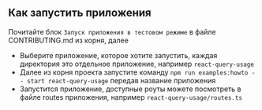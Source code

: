 ## Как запустить приложения

Почитайте блок `Запуск приложения в тестовом режиме` в файле CONTRIBUTING.md из корня, далее

- Выберите приложение, которое хотите запустить, каждая директория это отдельное приложение, например `react-query-usage`
- Далее из корня проекта запустите команду `npm run examples:howto -- start react-query-usage` передав название приложения
- Запустится приложение, доступные роуты можете посмотреть в файле routes приложения, например `react-query-usage/routes.ts`
